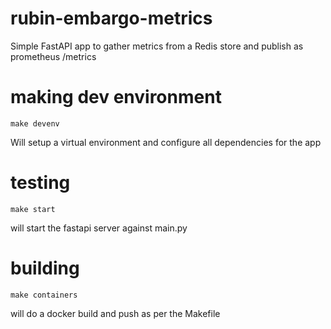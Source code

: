 # rubin-embargo-metrics
Simple FastAPI app to gather metrics from a Redis store and publish as prometheus /metrics

# making dev environment

```
make devenv
```

Will setup a virtual environment and configure all dependencies for the app

# testing

```
make start
```

will start the fastapi server against main.py

# building

```
make containers
```

will do a docker build and push as per the Makefile
